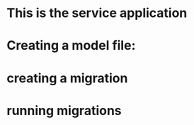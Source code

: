 # This is the service application


# Creating a model file:


# creating a migration


# running migrations